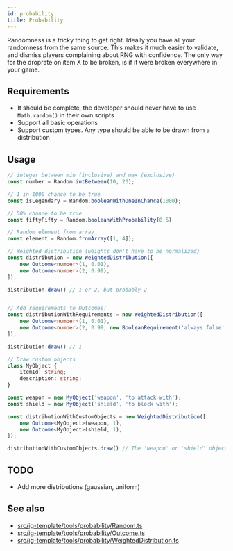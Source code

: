 ```yaml
---
id: probability
title: Probability
---
```


<!--- introduction text, can be a bit personal -->
Randomness is a tricky thing to get right. Ideally you have all your randomness from the same source. This makes it much
easier to validate, and dismiss players complaining about RNG with confidence. The only way for the droprate on item X
to be broken, is if it were broken everywhere in your game.

## Requirements

- It should be complete, the developer should never have to use `Math.random()` in their own scripts
- Support all basic operations
- Support custom types. Any type should be able to be drawn from a distribution

## Usage
```ts
// integer between min (inclusive) and max (exclusive)
const number = Random.intBetween(10, 20);

// 1 in 1000 chance to be true
const isLegendary = Random.booleanWithOneInChance(1000);

// 50% chance to be true
const fiftyFifty = Random.booleanWithProbability(0.5)

// Random element from array
const element = Random.fromArray([1, 4]);

// Weighted distribution (weights don't have to be normalized)
const distribution = new WeightedDistribution([
    new Outcome<number>(1, 0.01),
    new Outcome<number>(2, 0.99),
]);

distribution.draw() // 1 or 2, but probably 2


// Add requirements to Outcomes!
const distributionWithRequirements = new WeightedDistribution([
    new Outcome<number>(1, 0.01),
    new Outcome<number>(2, 0.99, new BooleanRequirement('always false', () => false)),
]);

distribution.draw() // 1

// Draw custom objects
class MyObject {
    itemId: string;
    description: string;
}

const weapon = new MyObject('weapon', 'to attack with');
const shield = new MyObject('shield', 'to block with');

const distributionWithCustomObjects = new WeightedDistribution([
    new Outcome<MyObject>(weapon, 1),
    new Outcome<MyObject>(shield, 1),
]);

distributionWithCustomObjects.draw() // The 'weapon' or 'shield' object
```

## TODO
- Add more distributions (gaussian, uniform)

## See also
- [src/ig-template/tools/probability/Random.ts](https://github.com/123ishaTest/igt-library/blob/master/src/ig-template/tools/probability/Random.ts)
- [src/ig-template/tools/probability/Outcome.ts](https://github.com/123ishaTest/igt-library/blob/master/src/ig-template/tools/probability/Outcome.ts)
- [src/ig-template/tools/probability/WeightedDistribution.ts](https://github.com/123ishaTest/igt-library/blob/master/src/ig-template/tools/probability/WeightedDistribution.ts)
